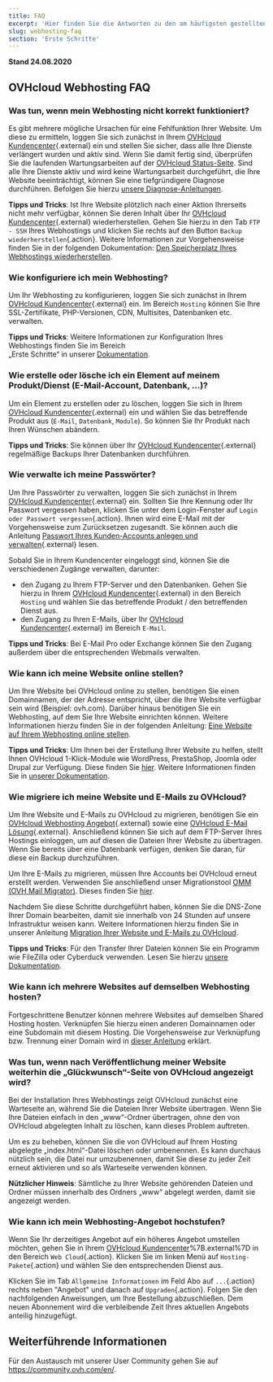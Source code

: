 ```yaml
---
title: FAQ
excerpt: 'Hier finden Sie die Antworten zu den am häufigsten gestellten Fragen rund um OVHcloud Webhostings.'
slug: webhosting-faq
section: 'Erste Schritte'
---
```


**Stand 24.08.2020**

## OVHcloud Webhosting FAQ


### Was tun, wenn mein Webhosting nicht korrekt funktioniert? 

Es gibt mehrere mögliche Ursachen für eine Fehlfunktion Ihrer Website. Um diese zu ermitteln, loggen Sie sich zunächst in Ihrem [OVHcloud Kundencenter](https://www.ovh.com/auth/?action=gotomanager&from=https://www.ovh.de/&ovhSubsidiary=de){.external} ein und stellen Sie sicher, dass alle Ihre Dienste verlängert wurden und aktiv sind. Wenn Sie damit fertig sind, überprüfen Sie die laufenden Wartungsarbeiten auf der [OVHcloud Status-Seite](https://web-cloud.status-ovhcloud.com/). Sind alle Ihre Dienste aktiv und wird keine Wartungsarbeit durchgeführt, die Ihre Website beeinträchtigt, können Sie eine tiefgründigere Diagnose durchführen. Befolgen Sie hierzu [unsere Diagnose-Anleitungen](../).

**Tipps und Tricks**: Ist Ihre Website plötzlich nach einer Aktion Ihrerseits nicht mehr verfügbar, können Sie deren Inhalt über Ihr [OVHcloud Kundencenter](https://www.ovh.com/auth/?action=gotomanager&from=https://www.ovh.de/&ovhSubsidiary=de){.external} wiederherstellen. Gehen Sie hierzu in den Tab `FTP - SSH` Ihres Webhostings und klicken Sie rechts auf den Button `Backup wiederherstellen`{.action}. Weitere Informationen zur Vorgehensweise finden Sie in der folgenden Dokumentation: [Den Speicherplatz Ihres Webhostings wiederherstellen](../webhosting-speicherplatz-wiederherstellen/).

### Wie konfiguriere ich mein Webhosting? 

Um Ihr Webhosting zu konfigurieren, loggen Sie sich zunächst in Ihrem [OVHcloud Kundencenter](https://www.ovh.com/auth/?action=gotomanager&from=https://www.ovh.de/&ovhSubsidiary=de){.external} ein. Im Bereich `Hosting` können Sie Ihre SSL-Zertifikate, PHP-Versionen, CDN, Multisites, Datenbanken etc. verwalten.

**Tipps und Tricks**: Weitere Informationen zur Konfiguration Ihres Webhostings finden Sie im Bereich <br> „Erste Schritte“ in unserer [Dokumentation](../).

### Wie erstelle oder lösche ich ein Element auf meinem Produkt/Dienst (E-Mail-Account, Datenbank, ...)?

Um ein Element zu erstellen oder zu löschen, loggen Sie sich in Ihrem [OVHcloud Kundencenter](https://www.ovh.com/auth/?action=gotomanager&from=https://www.ovh.de/&ovhSubsidiary=de){.external} ein und wählen Sie das betreffende Produkt aus (`E-Mail`, `Datenbank`, `Module`). So können Sie Ihr Produkt nach Ihren Wünschen abändern.

**Tipps und Tricks**: Sie können über Ihr [OVHcloud Kundencenter](https://www.ovh.com/auth/?action=gotomanager&from=https://www.ovh.de/&ovhSubsidiary=de){.external} regelmäßige Backups Ihrer Datenbanken durchführen.

### Wie verwalte ich meine Passwörter? 

Um Ihre Passwörter zu verwalten, loggen Sie sich zunächst in Ihrem [OVHcloud Kundencenter](https://www.ovh.com/auth/?action=gotomanager&from=https://www.ovh.de/&ovhSubsidiary=de){.external} ein. Sollten Sie Ihre Kennung oder Ihr Passwort vergessen haben, klicken Sie unter dem Login-Fenster auf `Login oder Passwort vergessen`{.action}. Ihnen wird eine E-Mail mit der Vorgehensweise zum Zurücksetzen zugesandt.
Sie können auch die Anleitung [Passwort Ihres Kunden-Accounts anlegen und verwalten](../../customer/Passwort-verwalten/){.external} lesen.

Sobald Sie in Ihrem Kundencenter eingeloggt sind, können Sie die verschiedenen Zugänge verwalten, darunter: 

* den Zugang zu Ihrem FTP-Server und den Datenbanken. Gehen Sie hierzu in Ihrem [OVHcloud Kundencenter](https://www.ovh.com/auth/?action=gotomanager&from=https://www.ovh.de/&ovhSubsidiary=de){.external} in den Bereich `Hosting` und wählen Sie das betreffende Produkt / den betreffenden Dienst aus.
* den Zugang zu Ihren E-Mails, über Ihr [OVHcloud Kundencenter](https://www.ovh.com/auth/?action=gotomanager&from=https://www.ovh.de/&ovhSubsidiary=de){.external} im Bereich `E-Mail`.

**Tipps und Tricks**: Bei E-Mail Pro oder Exchange können Sie den Zugang außerdem über die entsprechenden Webmails verwalten.

### Wie kann ich meine Website online stellen? 

Um Ihre Website bei OVHcloud online zu stellen, benötigen Sie einen Domainnamen, der der Adresse entspricht, über die Ihre Website verfügbar sein wird (Beispiel: ovh.com). Darüber hinaus benötigen Sie ein Webhosting, auf dem Sie Ihre Website einrichten können. Weitere Informationen hierzu finden Sie in der folgenden Anleitung: [Eine Website auf Ihrem Webhosting online stellen](../webhosting_meine_seite_online_stellen/).

**Tipps und Tricks**: Um Ihnen bei der Erstellung Ihrer Website zu helfen, stellt Ihnen OVHcloud 1-Klick-Module wie WordPress, PrestaShop, Joomla oder Drupal zur Verfügung. Diese finden Sie [hier](https://www.ovhcloud.com/de/web-hosting/uc-website/). Weitere Informationen finden Sie in [unserer Dokumentation](../webhosting_installation_von_webhosting-modulen/).

### Wie migriere ich meine Website und E-Mails zu OVHcloud? 

Um Ihre Website und E-Mails zu OVHcloud zu migrieren, benötigen Sie ein [OVHcloud Webhosting Angebot](https://www.ovhcloud.com/de/web-hosting/){.external} sowie eine [OVHcloud E-Mail Lösung](https://www.ovhcloud.com/de/emails/){.external}. Anschließend können Sie sich auf dem FTP-Server Ihres Hostings einloggen, um auf diesen die Dateien Ihrer Website zu übertragen. Wenn Sie bereits über eine Datenbank verfügen, denken Sie daran, für diese ein Backup durchzuführen. 

Um Ihre E-Mails zu migrieren, müssen Ihre Accounts bei OVHcloud erneut erstellt werden. Verwenden Sie anschließend unser Migrationstool [OMM (OVH Mail Migrator)](https://omm.ovh.net/). Dieses finden Sie [hier](https://omm.ovh.net/). 

Nachdem Sie diese Schritte durchgeführt haben, können Sie die DNS-Zone Ihrer Domain bearbeiten, damit sie innerhalb von 24 Stunden auf unsere Infrastruktur weisen kann. Weitere Informationen hierzu finden Sie in unserer Anleitung [Migration Ihrer Website und E-Mails zu OVHcloud](../migration-ihrer-website-zu-ovh/).

**Tipps und Tricks**: Für den Transfer Ihrer Dateien können Sie ein Programm wie FileZilla oder Cyberduck verwenden. Lesen Sie hierzu [unsere Dokumentation](../webhosting_hilfe_zur_verwendung_von_filezilla/).

### Wie kann ich mehrere Websites auf demselben Webhosting hosten?

Fortgeschrittene Benutzer können mehrere Websites auf demselben Shared Hosting hosten. Verknüpfen Sie hierzu einen anderen Domainnamen oder eine Subdomain mit diesem Hosting. Die Vorgehensweise zur Verknüpfung bzw. Trennung einer Domain wird in [dieser Anleitung](../multisites-mehrere-websites-konfigurieren/) erklärt.

### Was tun, wenn nach Veröffentlichung meiner Website weiterhin die „Glückwunsch“-Seite von OVHcloud angezeigt wird?

Bei der Installation Ihres Webhostings zeigt OVHcloud zunächst eine Warteseite an, während Sie die Dateien Ihrer Website übertragen. Wenn Sie Ihre Dateien einfach in den „www“-Ordner übertragen, ohne den von OVHcloud abgelegten Inhalt zu löschen, kann dieses Problem auftreten. 

Um es zu beheben, können Sie die von OVHcloud auf Ihrem Hosting abgelegte „index.html“-Datei löschen oder umbenennen.
Es kann durchaus nützlich sein, die Datei nur umzubenennen, damit Sie diese zu jeder Zeit erneut aktivieren und so als Warteseite verwenden können. 

**Nützlicher Hinweis**: Sämtliche zu Ihrer Website gehörenden Dateien und Ordner müssen innerhalb des Ordners „www“ abgelegt werden, damit sie angezeigt werden.

### Wie kann ich mein Webhosting-Angebot hochstufen?

Wenn Sie Ihr derzeitiges Angebot auf ein höheres Angebot umstellen möchten, gehen Sie in Ihrem [OVHcloud Kundencenter](https://www.ovh.com/auth/?action=gotomanager&from=https://www.ovh.de/&ovhSubsidiary=de)%7B.external%7D in den Bereich `Web Cloud`{.action}. Klicken Sie im linken Menü auf `Hosting-Pakete`{.action} und wählen Sie den entsprechenden Dienst aus.

Klicken Sie im Tab `Allgemeine Informationen` im Feld Abo auf `...`{.action} rechts neben "Angebot" und danach auf `Upgraden`{.action}. Folgen Sie den nachfolgenden Anweisungen, um Ihre Bestellung abzuschließen. Dem neuen Abonnement wird die verbleibende Zeit Ihres aktuellen Angebots anteilig hinzugefügt.

## Weiterführende Informationen

Für den Austausch mit unserer User Community gehen Sie auf <https://community.ovh.com/en/>.
